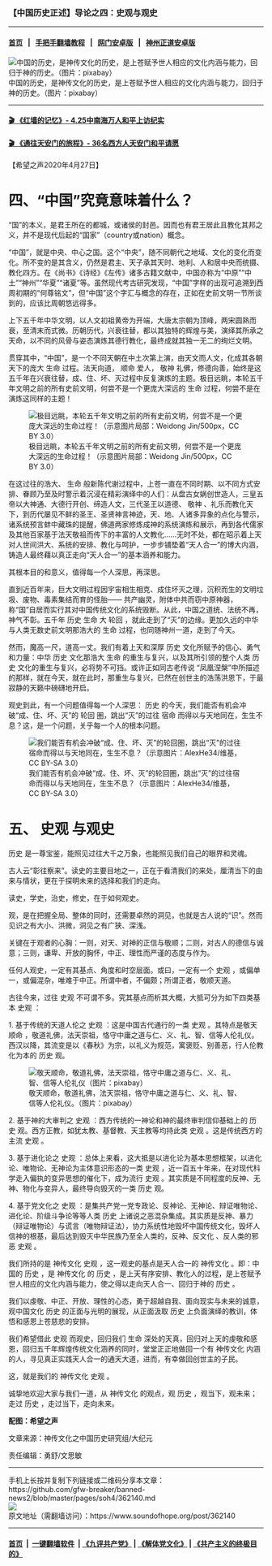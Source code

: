 ### 【中国历史正述】导论之四：史观与观史
------------------------

#### [首页](https://github.com/gfw-breaker/banned-news2/blob/master/README.md) &nbsp;&nbsp;|&nbsp;&nbsp; [手把手翻墙教程](https://github.com/gfw-breaker/guides/wiki) &nbsp;&nbsp;|&nbsp;&nbsp; [网门安卓版](https://github.com/oGate2/oGate) &nbsp;&nbsp;|&nbsp;&nbsp; [神州正道安卓版](https://github.com/SzzdOgate/update) 



<div><img alt="中国的历史，是神传文化的历史，是上苍赋予世人相应的文化内涵与能力，回归于神的历史。（图片：pixabay）" src="https://img.soundofhope.org/2020-04/1588005515399.jpg"/>
<br/><figcaption class="caption">
 中国的历史，是神传文化的历史，是上苍赋予世人相应的文化内涵与能力，回归于神的历史。（图片：pixabay）
</figcaption></div><hr/>

#### [ 🎬  《红墙的记忆》- 4.25中南海万人和平上访纪实](http://141.164.63.187:10000/videos/legend/425.html)

 #### [ 🎬  《通往天安门的旅程》- 36名西方人天安门和平请愿 ](http://141.164.63.187:10000/videos/legend/JTT.html)

<div><div class="Content__Wrapper sc-1bvya0-0 grZQxZ">
 <p class="meta-top">
  <span class="meta">
   【希望之声2020年4月27日】
  </span>
 </p>
 <h1>
  <strong>
   四、“中国”究竟意味着什么？
  </strong>
 </h1>
 <p>
  “国”的本义，是君王所在的都城，或诸侯的封邑。因而也有君王居此且教化其邦之义，并不是现代后起的“国家”（country或nation）概念。
 </p>
 <p>
  “中国”，就是中央、中心之国。这个“中央”，随不同朝代之地域、文化的变化而变化。所不变的是其含义，仍然是君主、天子承其天时、地利、人和居中央而统摄、教化四方。在《尚书》《诗经》《左传》诸多古籍文献中，中国亦称为“中原”“中土”“神州”“华夏”“诸夏”等。虽然现代考古研究发现，“中国”字样的出现可追溯到西周初期的“何尊铭文”，但“中国”这个字汇与概念的存在，正如在史前文明一节所谈到的，应该比周朝悠远得多。
 </p>
 <div class="AD_Embed__Wrap-sc-1xslmin-0 igMuqX module desktop">
  <div>
  </div>
 </div>
 <p>
  上下五千年中华文明，以人文初祖黄帝为开端，大唐太宗朝为顶峰，两宋圆熟而衰，至清末而式微。历朝历代，兴衰往替，都以其独特的辉煌与美，演绎其所承之天命，以不同的风骨与姿态演炼其德行教化，最终成就其独一无二的绚烂文明。
 </p>
 <p>
  贯穿其中，“中国”，是一个不同天朝在中土次第上演，由天文而人文，化成其各朝天下的庞大
  <ok href="/term/17500">
   生命
  </ok>
  过程。法天向道，
  <ok href="/term/273496">
   顺命
  </ok>
  爱人，
  <ok href="/term/31862">
   敬神
  </ok>
  礼佛，修德向善，始终是这五千年在兴衰往替，成、住、坏、灭过程中反复演炼的主题。极目远眺，本轮五千年文明之前的所有史前文明，何尝不是一个更庞大深远的
  <ok href="/term/17500">
   生命
  </ok>
  过程，何尝不是在演炼这同样的主题！
 </p>
 <figure class="OImage__StyledFigure-sc-1lfley0-0 hHSfVg">
  <img alt="极目远眺，本轮五千年文明之前的所有史前文明，何尝不是一个更庞大深远的生命过程！（示意图片局部：Weidong Jin/500px，CC BY 3.0）" src="https://img.soundofhope.org/2020-04/1588001536022.jpg"/>
  <br/><figcaption>
   极目远眺，本轮五千年文明之前的所有史前文明，何尝不是一个更庞大深远的生命过程！（示意图片局部：Weidong Jin/500px，CC BY 3.0）
  </figcaption>
 </figure>
 <p>
  在这过往的浩大、
  <ok href="/term/17500">
   生命
  </ok>
  般新陈代谢过程中，上苍一直在不同时期、以不同方式安排、眷顾乃至及时警示着沉浸在精彩演绎中的人们：从盘古女娲创世造人，三皇五帝以大神通、大德行开创、缔造人文，三代圣王以道德、
  <ok href="/term/31862">
   敬神
  </ok>
  、礼乐而教化天下，到历代屡见不鲜的圣王、圣贤神言神迹，天、地、人诸多异象的点化与警示，诸系统预言蚌中藏珠的提醒，佛道两家修炼成神的系统演练和展示，再到各代儒家及其他百家基于法天敬祖而传下的丰富的人文教化……无时不处，都在昭示着上天对人世间洪大、系统的安排、教化与呵护，一步步铺垫着“天人合一”的博大内涵，铸造人最终藉以真正走向“天人合一”的基本涵养和能力。
 </p>
 <p>
  其根本目的和意义，值得每一个人深思，再深思。
 </p>
 <p>
  直到近百年来，巨大文明过程因宇宙相生相克、成住坏灭之理，沉积而生的文明垃圾、废物、毒素集结而育的怪胎—— 共产幽灵，附体中共而窃中原神器，称“国”自居而实行其对中国传统文化的系统毁断。从此，中国之道统、法统不再，神气不彰。五千年
  <ok href="/term/14044">
   历史
  </ok>
  <ok href="/term/17500">
   生命
  </ok>
  大
  <ok href="/term/9625">
   轮回
  </ok>
  ，就此走到了“灭”的边缘。更加久远的中华与人类无数史前文明那浩大的
  <ok href="/term/17500">
   生命
  </ok>
  过程，也同随神州一道，走到了今天。
 </p>
 <p>
  然而，魔高一尺，道高一丈。我们有着上天和深厚
  <ok href="/term/14044">
   历史
  </ok>
  文化所赋予的信心、勇气和力量：中华
  <ok href="/term/14044">
   历史
  </ok>
  文化那浩大
  <ok href="/term/17500">
   生命
  </ok>
  的重生与复兴，以及其所引领的整个人类
  <ok href="/term/14044">
   历史
  </ok>
  文化的重生与复兴，必将势不可挡。或许正如同古老传说 “凤凰涅槃”中所描述的那样，就在今天，就在此时，那重生与复兴，已然在创世主的浩荡洪恩下，于最寂静的天籁中磅礴地开启。
 </p>
 <p>
  观史到此，有一个问题值得每一个人深思：
  <ok href="/term/14044">
   历史
  </ok>
  的今天，我们能否有机会冲破“成、住、坏、灭”的
  <ok href="/term/9625">
   轮回
  </ok>
  圏，跳出“灭”的过往
  <ok href="/term/109115">
   宿命
  </ok>
  而得以与天地同在，生生不息？这，是一个问题，关乎每一个人的根本问题。
 </p>
 <figure class="OImage__StyledFigure-sc-1lfley0-0 hHSfVg">
  <img alt="我们能否有机会冲破“成、住、坏、灭”的轮回圏，跳出“灭”的过往宿命而得以与天地同在，生生不息？（示意图片：AlexHe34/维基，CC BY-SA 3.0）" src="https://img.soundofhope.org/2020-04/640px-sunrise_viewed_from_mount_tai-1588006124421.jpg"/>
  <br/><figcaption>
   我们能否有机会冲破“成、住、坏、灭”的轮回圏，跳出“灭”的过往宿命而得以与天地同在，生生不息？（示意图片：AlexHe34/维基，CC BY-SA 3.0）
  </figcaption>
 </figure>
 <h1>
  <strong>
   五、
   <ok href="/term/14615">
    史观
   </ok>
   与观史
  </strong>
 </h1>
 <p>
  <ok href="/term/14044">
   历史
  </ok>
  是一尊宝鉴，能照见过往大千之万象，也能照见我们自己的眼界和灵魂。
 </p>
 <div class="AD_Embed__Wrap-sc-1xslmin-0 igMuqX module desktop">
  <div>
  </div>
 </div>
 <p>
  古人云“彰往察来”。读史的主要目地之一，正在于看清我们的来处，厘清当下的由来与情状，更在于探明未来的选择和我们的走向。
 </p>
 <p>
  读史，学史，治史，修史，在于如何观史。
 </p>
 <p>
  观，是在把握全局、整体的同时，还需要卓然的洞见，也就是古人说的“识”。然而见识之有大小、洪微，洞见之有广狭、深浅。
 </p>
 <p>
  关键在于观者的心胸：一则，对天、对神的正信与敬顺；二则，对古人的德信与诚意；三则，谦卑、开放的胸怀，中正、理性而严谨的态度与作为。
 </p>
 <p>
  任何人观史，一定有其基点、角度和时空层面。或曰，一定有一个
  <ok href="/term/14615">
   史观
  </ok>
  ，或偏单一，或偏混杂，唯难于中正。所谓中者，不偏颇；所谓正者，敬顺天道。
 </p>
 <p>
  古往今来，过往
  <ok href="/term/14615">
   史观
  </ok>
  不可谓不多。究其基点而析其大概，大抵可分为如下四类基本
  <ok href="/term/14615">
   史观
  </ok>
  ：
 </p>
 <p>
  1. 基于传统的天道人伦之
  <ok href="/term/14615">
   史观
  </ok>
  ：这是中国古代通行的一类
  <ok href="/term/14615">
   史观
  </ok>
  。其特点是敬天
  <ok href="/term/273496">
   顺命
  </ok>
  ，敬道礼佛，法天崇祖，恪守中庸之道与仁、义、礼、智、信等人伦礼仪。西汉以降，其流变是以《春秋》为宗，以礼义为规范，寓褒贬、别善恶，行人伦教化为本的
  <ok href="/term/14044">
   历史
  </ok>
  观。
 </p>
 <figure class="OImage__StyledFigure-sc-1lfley0-0 hHSfVg">
  <img alt="敬天顺命，敬道礼佛，法天崇祖，恪守中庸之道与仁、义、礼、智、信等人伦礼仪（图片：pixabay）" src="https://img.soundofhope.org/2020-03/1585571561358.jpg"/>
  <br/><figcaption>
   敬天顺命，敬道礼佛，法天崇祖，恪守中庸之道与仁、义、礼、智、信等人伦礼仪。（图片：pixabay）
  </figcaption>
 </figure>
 <p>
  2. 基于神的大审判之
  <ok href="/term/14615">
   史观
  </ok>
  ：西方传统的一神论和神的最终审判信仰基础上的
  <ok href="/term/14044">
   历史
  </ok>
  观。西方正教，如犹太教、基督教、天主教等均持此类
  <ok href="/term/14615">
   史观
  </ok>
  。这是传统西方的主流
  <ok href="/term/14615">
   史观
  </ok>
  。
 </p>
 <p>
  3. 基于进化论之
  <ok href="/term/14615">
   史观
  </ok>
  ：总体上来看，这大抵是以进化论为基本思想框架，以进化论、唯物论、无神论为主体意识形态的一类
  <ok href="/term/14615">
   史观
  </ok>
  ，近一百五十年来，在对现代科学走入偏执的变异思想的催化下，成为流行
  <ok href="/term/14615">
   史观
  </ok>
  。其实质是不同程度的反神、无神、物化与变异人，最终导向毁灭的一类
  <ok href="/term/14044">
   历史
  </ok>
  观。
 </p>
 <p>
  4. 基于党文化之
  <ok href="/term/14615">
   史观
  </ok>
  ：是集共产党一党专政论、反神论、无神论、辩证唯物论、进化论、阶级斗争论等等人类
  <ok href="/term/14044">
   历史
  </ok>
  上诸说之恶混杂集成。其实质是反神、暴力（辩证唯物论）与谎言（唯物辩证法），协力系统性地毁坏中国传统文化，毁坏人信神的根基，最后达到毁灭中华民族乃至全人类的，反神、反文化 、反人类的邪恶
  <ok href="/term/14615">
   史观
  </ok>
  。
 </p>
 <p>
  我们所持的是
  <ok href="/term/4448">
   神传文化
  </ok>
  <ok href="/term/14615">
   史观
  </ok>
  ，这一观史的基点是天人合一的
  <ok href="/term/4448">
   神传文化
  </ok>
  。即：中国的
  <ok href="/term/14044">
   历史
  </ok>
  ，是
  <ok href="/term/4448">
   神传文化
  </ok>
  的
  <ok href="/term/14044">
   历史
  </ok>
  ，是上天有序安排、教化人的过程，是上苍赋予世人相应的文化内涵与能力，使之得以走向天人合一、回归于神的
  <ok href="/term/14044">
   历史
  </ok>
  。
 </p>
 <p>
  我们以虔敬、中正、开放、理性的心态，勇于超越自我、面向现实与未来的诚意，观中国文化
  <ok href="/term/14044">
   历史
  </ok>
  的正面与光明的展现，从正面汲取
  <ok href="/term/14044">
   历史
  </ok>
  上负面演绎的教训，体悟和感恩上苍慈悲的安排。
 </p>
 <p>
  我们希望借此
  <ok href="/term/14615">
   史观
  </ok>
  而观史，回归我们
  <ok href="/term/17500">
   生命
  </ok>
  深处的天真，回归对上天的虔敬和感恩，回归五千年辉煌传统文化涵养的同时，堂堂正正地做回一个有
  <ok href="/term/4448">
   神传文化
  </ok>
  内涵的人，寻见真正实践天人合一的通天大道，进而，有幸做回创世主的子民。
 </p>
 <p>
  这，就是我们的
  <ok href="/term/4448">
   神传文化
  </ok>
  <ok href="/term/14615">
   史观
  </ok>
  。
 </p>
 <p>
  诚挚地欢迎大家与我们一道，从
  <ok href="/term/4448">
   神传文化
  </ok>
  的观点，观
  <ok href="/term/14044">
   历史
  </ok>
  ，观当下，观未来；走过
  <ok href="/term/14044">
   历史
  </ok>
  ，走过当下，走向未来。
 </p>
 <p>
  <strong>
   配图：希望之声
  </strong>
 </p>
 <p class="meta-btm">
  文章来源：神传文化之中国历史研究组/大纪元
 </p>
 <p class="meta-btm">
  责任编辑：勇舒/文思敏
 </p>
</div>
</div>
<hr/>
手机上长按并复制下列链接或二维码分享本文章：<br/>
https://github.com/gfw-breaker/banned-news2/blob/master/pages/soh4/362140.md <br/>
<a href='https://github.com/gfw-breaker/banned-news2/blob/master/pages/soh4/362140.md'><img src='https://github.com/gfw-breaker/banned-news2/blob/master/pages/soh4/362140.md.png'/></a> <br/>
原文地址（需翻墙访问）：https://www.soundofhope.org/post/362140


------------------------
#### [首页](https://github.com/gfw-breaker/banned-news2/blob/master/README.md) &nbsp;|&nbsp; [一键翻墙软件](https://github.com/gfw-breaker/nogfw/blob/master/README.md) &nbsp;| [《九评共产党》](https://github.com/gfw-breaker/9ping.md/blob/master/README.md#九评之一评共产党是什么) | [《解体党文化》](https://github.com/gfw-breaker/jtdwh.md/blob/master/README.md) | [《共产主义的终极目的》](https://github.com/gfw-breaker/gczydzjmd.md/blob/master/README.md)


<img src='http://gfw-breaker.win/banned-news2/pages/soh4/362140.md' width='0px' height='0px'/>